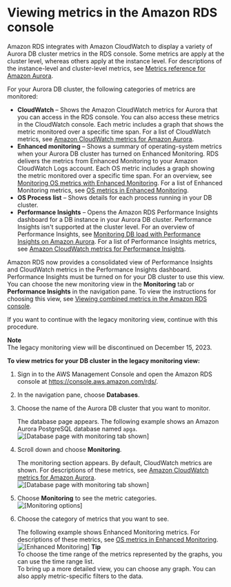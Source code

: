 # Viewing metrics in the Amazon RDS console<a name="USER_Monitoring"></a>

Amazon RDS integrates with Amazon CloudWatch to display a variety of Aurora DB cluster metrics in the RDS console\. Some metrics are apply at the cluster level, whereas others apply at the instance level\. For descriptions of the instance\-level and cluster\-level metrics, see [Metrics reference for Amazon Aurora](metrics-reference.md)\.

For your Aurora DB cluster, the following categories of metrics are monitored:
+ **CloudWatch** – Shows the Amazon CloudWatch metrics for Aurora that you can access in the RDS console\. You can also access these metrics in the CloudWatch console\. Each metric includes a graph that shows the metric monitored over a specific time span\. For a list of CloudWatch metrics,  see [Amazon CloudWatch metrics for Amazon Aurora](Aurora.AuroraMonitoring.Metrics.md)\.
+ **Enhanced monitoring** – Shows a summary of operating\-system metrics when your Aurora DB cluster has turned on Enhanced Monitoring\. RDS delivers the metrics from Enhanced Monitoring to your Amazon CloudWatch Logs account\. Each OS metric includes a graph showing the metric monitored over a specific time span\. For an overview, see [Monitoring OS metrics with Enhanced Monitoring](USER_Monitoring.OS.md)\. For a list of Enhanced Monitoring metrics, see [OS metrics in Enhanced Monitoring](USER_Monitoring-Available-OS-Metrics.md)\.
+ **OS Process list** – Shows details for each process running in your DB cluster\.
+ **Performance Insights** – Opens the Amazon RDS Performance Insights dashboard for a DB instance in your Aurora DB cluster\. Performance Insights isn't supported at the cluster level\. For an overview of Performance Insights, see [Monitoring DB load with Performance Insights on Amazon Aurora](USER_PerfInsights.md)\. For a list of Performance Insights metrics, see [Amazon CloudWatch metrics for Performance Insights](USER_PerfInsights.Cloudwatch.md)\.

Amazon RDS now provides a consolidated view of Performance Insights and CloudWatch metrics in the Performance Insights dashboard\. Performance Insights must be turned on for your DB cluster to use this view\. You can choose the new monitoring view in the **Monitoring** tab or **Performance Insights** in the navigation pane\. To view the instructions for choosing this view, see [Viewing combined metrics in the Amazon RDS console](Viewing_Unifiedmetrics.md)\.

If you want to continue with the legacy monitoring view, continue with this procedure\.

**Note**  
The legacy monitoring view will be discontinued on December 15, 2023\.

**To view metrics for your DB cluster in the legacy monitoring view:**

1. Sign in to the AWS Management Console and open the Amazon RDS console at [https://console\.aws\.amazon\.com/rds/](https://console.aws.amazon.com/rds/)\.

1. In the navigation pane, choose **Databases**\.

1. Choose the name of the Aurora DB cluster that you want to monitor\.

   The database page appears\. The following example shows an Amazon Aurora PostgreSQL database named `apga`\.  
![\[Database page with monitoring tab shown\]](http://docs.aws.amazon.com/AmazonRDS/latest/AuroraUserGuide/images/cluster-with-monitoring-tab.png)

1. Scroll down and choose **Monitoring**\.

   The monitoring section appears\. By default, CloudWatch metrics are shown\. For descriptions of these metrics, see  [Amazon CloudWatch metrics for Amazon Aurora](Aurora.AuroraMonitoring.Metrics.md)\.  
![\[Database page with monitoring tab shown\]](http://docs.aws.amazon.com/AmazonRDS/latest/AuroraUserGuide/images/cluster-monitoring-subpage.png)

1. Choose **Monitoring** to see the metric categories\.  
![\[Monitoring options\]](http://docs.aws.amazon.com/AmazonRDS/latest/AuroraUserGuide/images/monitoring-options.png)

1. Choose the category of metrics that you want to see\.

   The following example shows Enhanced Monitoring metrics\. For descriptions of these metrics, see [OS metrics in Enhanced Monitoring](USER_Monitoring-Available-OS-Metrics.md)\.  
![\[Enhanced Monitoring\]](http://docs.aws.amazon.com/AmazonRDS/latest/AuroraUserGuide/images/cluster-em-metrics.png)
**Tip**  
To choose the time range of the metrics represented by the graphs, you can use the time range list\.  
To bring up a more detailed view, you can choose any graph\. You can also apply metric\-specific filters to the data\. 